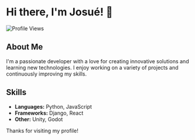 # Hi there, I'm Josué! 👋

![Profile Views](https://komarev.com/ghpvc/?username=josue-a-silverio&color=blue)

## About Me

I'm a passionate developer with a love for creating innovative solutions and learning new technologies. I enjoy working on a variety of projects and continuously improving my skills.

## Skills

- **Languages:** Python, JavaScript
- **Frameworks:** Django, React
- **Other:** Unity, Godot

Thanks for visiting my profile!
